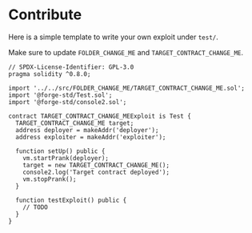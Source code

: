 # Contribute

Here is a simple template to write your own exploit under `test/`.

Make sure to update `FOLDER_CHANGE_ME` and `TARGET_CONTRACT_CHANGE_ME`.

```solidity
// SPDX-License-Identifier: GPL-3.0
pragma solidity ^0.8.0;

import '../../src/FOLDER_CHANGE_ME/TARGET_CONTRACT_CHANGE_ME.sol';
import '@forge-std/Test.sol';
import '@forge-std/console2.sol';

contract TARGET_CONTRACT_CHANGE_MEExploit is Test {
  TARGET_CONTRACT_CHANGE_ME target;
  address deployer = makeAddr('deployer');
  address exploiter = makeAddr('exploiter');

  function setUp() public {
    vm.startPrank(deployer);
    target = new TARGET_CONTRACT_CHANGE_ME();
    console2.log('Target contract deployed');
    vm.stopPrank();
  }

  function testExploit() public {
    // TODO
  }
}
```
